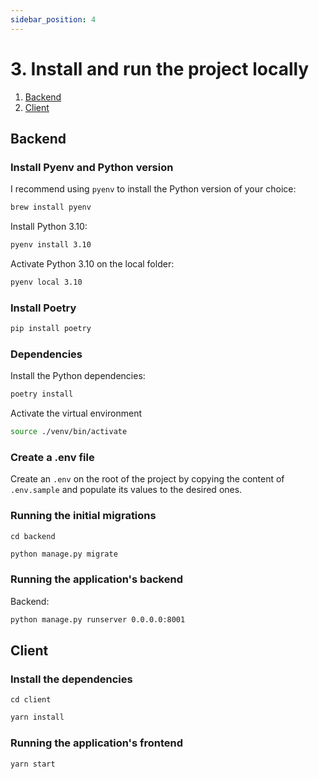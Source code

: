 ```yaml
---
sidebar_position: 4
---
```

# 3. Install and run the project locally

1. [Backend](#backend)
2. [Client](#client)

## Backend

### Install Pyenv and Python version

I recommend using `pyenv` to install the Python version of your choice:

```bash
brew install pyenv
```

Install Python 3.10:

```bash
pyenv install 3.10
```

Activate Python 3.10 on the local folder:

```bash
pyenv local 3.10
```

### Install Poetry

```bash
pip install poetry
```

### Dependencies

Install the Python dependencies:

```bash
poetry install
```

Activate the virtual environment

```bash
source ./venv/bin/activate
```

### Create a .env file

Create an `.env` on the root of the project by copying the content of `.env.sample` and populate its values to the desired ones.

### Running the initial migrations

```
cd backend
```

```bash
python manage.py migrate
```

### Running the application's backend

Backend:
```bash
python manage.py runserver 0.0.0.0:8001
```

## Client

### Install the dependencies

```
cd client
```

```bash
yarn install
```

### Running the application's frontend

```bash
yarn start
```